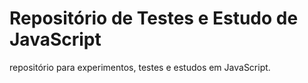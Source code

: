 # Repositório de Testes e Estudo de JavaScript

repositório para experimentos, testes e estudos em JavaScript.
